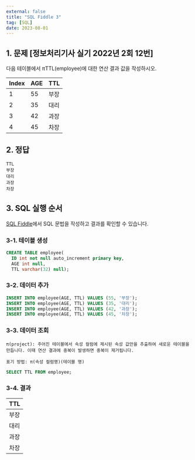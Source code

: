 ```yaml
---
external: false
title: "SQL Fiddle 3"
tag: [SQL]
date: 2023-08-01
---
```


## 1. 문제 [정보처리기사 실기 2022년 2회 12번]

다음 테이블에서 πTTL(employee)에 대한 연산 결과 값을 작성하시오.

| Index | AGE | TTL  |
|-------|-----|------|
| 1     | 55  | 부장 |
| 2     | 35  | 대리 |
| 3     | 42  | 과장 |
| 4     | 45  | 차장 |

## 2. 정답

```textile
TTL
부장
대리
과장
차장
```

## 3. SQL 실행 순서

[SQL Fiddle](http://sqlfiddle.com/)에서 SQL 문법을 작성하고 결과를 확인할 수 있습니다.

### 3-1. 테이블 생성

```sql
CREATE TABLE employee(
  ID int not null auto_increment primary key,
  AGE int null,
  TTL varchar(32) null);
```

### 3-2. 데이터 추가

```sql
INSERT INTO employee(AGE, TTL) VALUES (55, '부장');
INSERT INTO employee(AGE, TTL) VALUES (35, '대리');
INSERT INTO employee(AGE, TTL) VALUES (42, '과장');
INSERT INTO employee(AGE, TTL) VALUES (45, '차장');
```

### 3-3. 데이터 조회

```textile
π(project): 주어진 테이블에서 속성 컬럼에 제시된 속성 값만을 추출하여 새로운 테이블을 만듭니다. 이때 연산 결과에 중복이 발생하면 중복이 제거됩니다.

표기 방법: π(속성 컬럼명)(테이블 명)
```

```sql
SELECT TTL FROM employee;
```

### 3-4. 결과

| TTL  |
|------|
| 부장 |
| 대리 |
| 과장 |
| 차장 |
